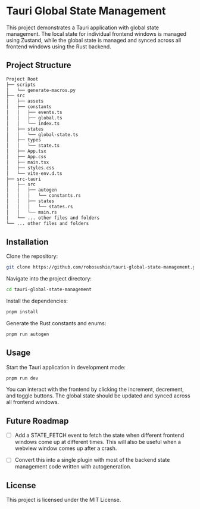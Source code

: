# Tauri Global State Management

This project demonstrates a Tauri application with global state management. The local state for individual frontend windows is managed using Zustand, while the global state is managed and synced across all frontend windows using the Rust backend.

## Project Structure

```bash
Project Root
├── scripts
│   └── generate-macros.py
├── src
│   ├── assets
│   ├── constants
│   │   ├── events.ts
│   │   ├── global.ts
│   │   └── index.ts
│   ├── states
│   │   └── global-state.ts
│   ├── types
│   │   └── state.ts
│   ├── App.tsx
│   ├── App.css
│   ├── main.tsx
│   ├── styles.css
│   └── vite-env.d.ts
├── src-tauri
│   ├── src
│   │   ├── autogen
│   │   │   └── constants.rs
│   │   ├── states
│   │   │   └── states.rs
│   │   └── main.rs
│   └── ... other files and folders
└── ... other files and folders
```

## Installation

Clone the repository:

```bash
git clone https://github.com/robosushie/tauri-global-state-management.git
```

Navigate into the project directory:

```bash
cd tauri-global-state-management
```

Install the dependencies:

```bash
pnpm install
```

Generate the Rust constants and enums:

```bash
pnpm run autogen
```

## Usage

Start the Tauri application in development mode:

```bash
pnpm run dev
```

You can interact with the frontend by clicking the increment, decrement, and toggle buttons. The global state should be updated and synced across all frontend windows.

## Future Roadmap

- [ ] Add a STATE_FETCH event to fetch the state when different frontend windows come up at different times. This will also be useful when a webview window comes up after a crash.

- [ ] Convert this into a single plugin with most of the backend state management code written with autogeneration.

## License

This project is licensed under the MIT License.
